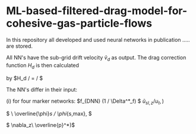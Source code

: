 # ML-based-filtered-drag-model-for-cohesive-gas-particle-flows

In this repository all developed and used neural networks in publication ..... are stored.

All NN's have the sub-grid drift velocity $\tilde{v}_d$ as output. The drag correction function $H_d$ is then calculated

by $H_d / = / $

The NN's differ in their input:

(i) for four marker networks: $f_{DNN} (1 / \Delta^*_f) $
$\tilde{u}_{sl,z} / u_t,)$ 

$ \ \overline{\phi}_s / \phi_{s,max}, $

$  \nabla_z\ \overline{p}^*)$
